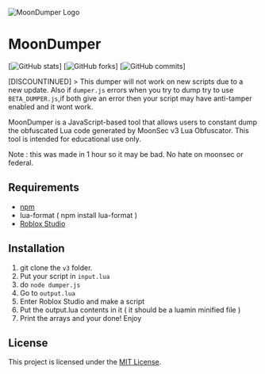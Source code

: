 ![MoonDumper Logo](https://cdn.discordapp.com/attachments/980410775535501342/1097536488259977447/image-removebg-preview.png)

# MoonDumper

[![GitHub stats](https://img.shields.io/github/stars/DatamindDev/MoonDumper?style=flat-square)]
[![GitHub forks](https://img.shields.io/github/forks/DatamindDev/MoonDumper?style=flat-square)]
[![GitHub commits](https://img.shields.io/github/commit-activity/m/DatamindDev/MoonDumper?style=flat-square)]

[DISCOUNTINUED] > This dumper will not work on new scripts due to a new update. Also if `dumper.js` errors when you try to dump try to use `BETA_DUMPER.js`,if both give an error then your script may have anti-tamper enabled and it wont work.

MoonDumper is a JavaScript-based tool that allows users to constant dump the obfuscated Lua code generated by MoonSec v3 Lua Obfuscator. This tool is intended for educational use only.

Note : this was made in 1 hour so it may be bad. No hate on moonsec or federal.

## Requirements

- [npm](https://www.npmjs.com/)
- lua-format ( npm install lua-format )
- [Roblox Studio](https://www.roblox.com/create)

## Installation

1. git clone the ```v3``` folder.
2. Put your script in ```input.lua```
3. do ```node dumper.js``` 
4. Go to ```output.lua```
5. Enter Roblox Studio and make a script
6. Put the output.lua contents in it ( it should be a luamin minified file )
7. Print the arrays and your done! Enjoy


## License

This project is licensed under the [MIT License](https://opensource.org/licenses/MIT).
